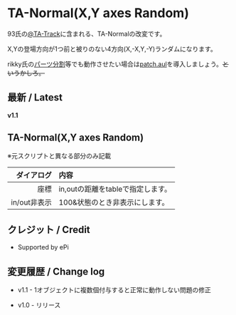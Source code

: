 # TA-Normal(X,Y axes Random)

93氏の[@TA-Track](https://www.dropbox.com/sh/u73uud29hcxlply/AABH9ZhzL1P1kX-bWrL4asdDa?dl=0&preview=%40TA-Track.anm)に含まれる、TA-Normalの改変です。

X,Yの登場方向が1つ前と被りのない4方向(X,-X,Y,-Y)ランダムになります。

rikky氏の[パーツ分割](https://hazumurhythm.com/a/pA2/)等でも動作させたい場合は[patch.aul](https://scrapbox.io/ePi5131/patch.aul)を導入しましょう。~~というかしろ。~~

## 最新 / Latest

**v1.1**

## TA-Normal(X,Y axes Random)

※元スクリプトと異なる部分のみ記載

| ダイアログ | 内容 |
| -: | :- |
| 座標 | in,outの距離をtableで指定します。 |
| in/out非表示 | 100&状態のとき非表示にします。 |

## クレジット / Credit

- Supported by ePi


## 変更履歴 / Change log

- v1.1 - 1オブジェクトに複数個付与すると正常に動作しない問題の修正

- v1.0 - リリース

